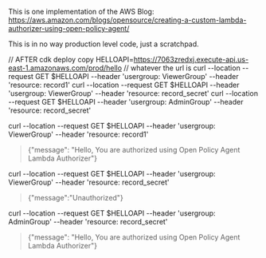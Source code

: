 This is one implementation of the AWS Blog: 
https://aws.amazon.com/blogs/opensource/creating-a-custom-lambda-authorizer-using-open-policy-agent/

This is in no way production level code, just a scratchpad.

// AFTER cdk deploy copy
HELLOAPI=https://7063zredxj.execute-api.us-east-1.amazonaws.com/prod/hello // whatever the url is
curl --location --request GET $HELLOAPI --header 'usergroup: ViewerGroup' --header 'resource: record1'
curl --location --request GET $HELLOAPI --header 'usergroup: ViewerGroup' --header 'resource: record_secret'
curl --location --request GET $HELLOAPI --header 'usergroup: AdminGroup' --header 'resource: record_secret'


curl --location --request GET $HELLOAPI --header 'usergroup: ViewerGroup' --header 'resource: record1'
> {"message": "Hello, You are authorized using Open Policy Agent Lambda Authorizer"}


curl --location --request GET $HELLOAPI --header 'usergroup: ViewerGroup' --header 'resource: record_secret'
> {"message":"Unauthorized"}

curl --location --request GET $HELLOAPI --header 'usergroup: AdminGroup' --header 'resource: record_secret'
> {"message": "Hello, You are authorized using Open Policy Agent Lambda Authorizer"}